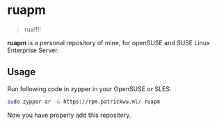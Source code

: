 # ruapm

> rua!!!!

**ruapm** is a personal repository of mine, for openSUSE and SUSE Linux Enterprise Server.

## Usage

Run following code in zypper in your OpenSUSE or SLES:

```bash
sudo zypper ar -G https://rpm.patrickwu.ml/ ruapm
```

Now you have properly add this repository.
